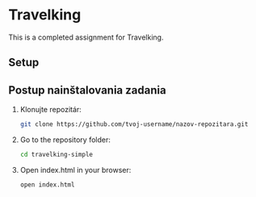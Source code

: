 # Travelking
This is a completed assignment for Travelking.


## Setup
## Postup nainštalovania zadania

1. Klonujte repozitár:
   ```bash
   git clone https://github.com/tvoj-username/nazov-repozitara.git
   ```

2. Go to the repository folder:
   ```bash
   cd travelking-simple
   ```

3. Open index.html in your browser:
   ```bash
   open index.html
   ```


